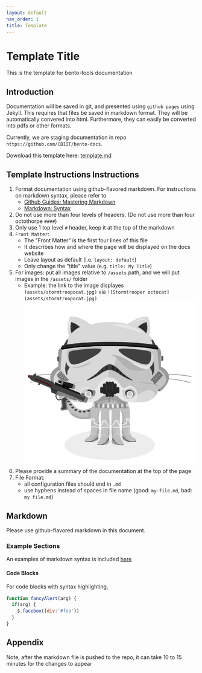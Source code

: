 ```yaml
---
layout: default
nav_order: 1
title: Template
---
```


# Template Title

This is the template for bento-tools documentation

## Introduction
Documentation will be saved in git, and presented using `github pages` using Jekyll. This requires that files be saved in markdown format. They will be automatically convered into html.  Furthermore, they can easily be converted into pdfs or other formats.

Currently, we are staging documentation in repo `https://github.com/CBIIT/bento-docs`.

Download this template here: [template.md](https://github.com/CBIIT/bento-docs/blob/master/template.md)

## Template Instructions Instructions

1. Format documentation using github-flavored markdown. For instructions on markdown syntax, please refer to
    * [Github Guides: Mastering Markdown](https://guides.github.com/features/mastering-markdown/)
    * [Markdown: Syntax](https://daringfireball.net/projects/markdown/syntax)
2. Do not use more than four levels of headers. (Do not use more than four octothorpe `####`)
3. Only use 1 top level `#` header, keep it at the top of the markdown
4. `Front Matter`: 
    * The "Front Matter" is the first four lines of this file
    * It describes how and where the page will be displayed on the docs website
    * Leave layout as default (i.e. `layout: default`)
    * Only change the "title" value (e.g. `title: My Title`)
5. For images: put all images relative to `/assets` path, and we will put images in the `/assets/` folder
    * Example: the link to the image displayes `(assets/stormtroopocat.jpg)` via ```![Stormtrooper octocat](assets/stormtroopocat.jpg)``` ![Stormtrooper octocat](assets/stormtroopocat.jpg)
6. Please provide a summary of the documentation at the top of the page
7. File Format:
    * all configuration files should end in `.md`
    * use hyphens instead of spaces in file name (good: `my-file.md`, bad: `my file.md`)


## Markdown
Please use github-flavored markdown in this document.

### Example Sections
An examples of markdown syntax is included [here](/bento-docs/example)


#### Code Blocks
For code blocks with syntax highlighting, 
```javascript
function fancyAlert(arg) {
  if(arg) {
    $.facebox({div:'#foo'})
  }
}
```

## Appendix
Note, after the markdown file is pushed to the repo, it can take 10 to 15 minutes for the changes to appear

